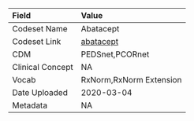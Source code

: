 |Field            |Value                   |
|:----------------|:-----------------------|
|Codeset Name     |Abatacept               |
|Codeset Link     |[abatacept](https://github.com/PEDSnet/Variable-Dictionary/blob/main/drugs/abatacept.csv)|
|CDM              |PEDSnet,PCORnet         |
|Clinical Concept |NA                      |
|Vocab            |RxNorm,RxNorm Extension |
|Date Uploaded    |2020-03-04              |
|Metadata         |NA                      |
